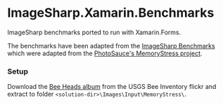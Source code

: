 # ImageSharp.Xamarin.Benchmarks
ImageSharp benchmarks ported to run with Xamarin.Forms.

The benchmarks have been adapted from the [ImageSharp Benchmarks](https://github.com/SixLabors/ImageSharp/tree/master/tests/ImageSharp.Benchmarks) which were adapted from the [PhotoSauce's MemoryStress project](https://github.com/saucecontrol/core-imaging-playground/tree/beeees/MemoryStress).  

### Setup

Download the [Bee Heads album](https://www.flickr.com/photos/usgsbiml/albums/72157633925491877) from the USGS Bee Inventory flickr
  and extract to folder `<solution-dir>\Images\Input\MemoryStress\`.

